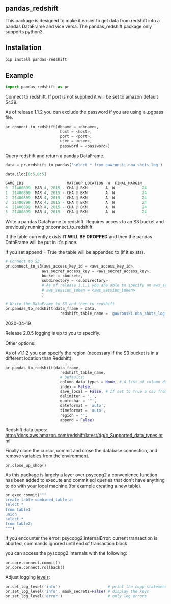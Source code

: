 ## pandas_redshift

This package is designed to make it easier to get data from redshift into a pandas DataFrame and vice versa.
The pandas_redshift package only supports python3.

## Installation

```python
pip install pandas-redshift
```

## Example
```python
import pandas_redshift as pr
```

Connect to redshift. If port is not supplied it will be set to amazon default 5439.

As of release 1.1.2 you can exclude the password if you are using a .pgpass file.

```python
pr.connect_to_redshift(dbname = <dbname>,
                        host = <host>,
                        port = <port>,
                        user = <user>,
                        password = <password>)
```

Query redshift and return a pandas DataFrame.

```python
data = pr.redshift_to_pandas('select * from gawronski.nba_shots_log')

data.iloc[0:5,0:5]

GAME_ID1                   MATCHUP LOCATION  W  FINAL_MARGIN
0  21400899  MAR 4, 2015 - CHA @ BKN        A  W            24
1  21400899  MAR 4, 2015 - CHA @ BKN        A  W            24
2  21400899  MAR 4, 2015 - CHA @ BKN        A  W            24
3  21400899  MAR 4, 2015 - CHA @ BKN        A  W            24
4  21400899  MAR 4, 2015 - CHA @ BKN        A  W            24
5  21400899  MAR 4, 2015 - CHA @ BKN        A  W            24
```

Write a pandas DataFrame to redshift. Requires access to an S3 bucket and previously running pr.connect_to_redshift.

If the table currently exists **IT WILL BE DROPPED** and then the pandas DataFrame will be put in it's place.

If you set append = True the table will be appended to (if it exists).

```python
# Connect to S3
pr.connect_to_s3(aws_access_key_id = <aws_access_key_id>,
                aws_secret_access_key = <aws_secret_access_key>,
                bucket = <bucket>,
                subdirectory = <subdirectory>
                # As of release 1.1.1 you are able to specify an aws_session_token (if necessary):
                # aws_session_token = <aws_session_token>
                )

# Write the DataFrame to S3 and then to redshift
pr.pandas_to_redshift(data_frame = data,
                        redshift_table_name = 'gawronski.nba_shots_log')

```
2020-04-19

Release 2.0.5 logging is up to you to specifiy.


Other options:

As of v1.1.2 you can specify the region (necessary if the S3 bucket is in a different location than Redshift).

```python
pr.pandas_to_redshift(data_frame,
                        redshift_table_name,
                        # Defaults:
                        column_data_types = None, # A list of column data types. As of 2.0.0 If not supplied the data types will be inferred from the DataFrame dtypes
                        index = False,
                        save_local = False, # If set to True a csv from the data frame will save in the current directory
                        delimiter = ',',
                        quotechar = '"',
                        dateformat = 'auto',
                        timeformat = 'auto',
                        region = '',
                        append = False)

```
Redshift data types: http://docs.aws.amazon.com/redshift/latest/dg/c_Supported_data_types.html

Finally close the cursor, commit and close the database connection, and remove variables from the environment.

```python
pr.close_up_shop()
```


As this package is largely a layer over psycopg2 a convenience function has been added to execute and commit sql queries that don't have anything to do with your local machine (for example creating a new table).

```python
pr.exec_commit("""
create table combined_table as
select *
from table1
union
select *
from table2;
""")
```

If you encounter the error:
psycopg2.InternalError: current transaction is aborted, commands ignored until end of transaction block

you can access the pyscopg2 internals with the following:

```python
pr.core.connect.commit()
pr.core.connect.rollback()
```

Adjust logging [levels](https://github.com/agawronski/pandas_redshift/pull/50):

```python
pr.set_log_level('info')                     # print the copy statement, but hide keys
pr.set_log_level('info', mask_secrets=False) # display the keys
pr.set_log_level('error')                    # only log errors
```


